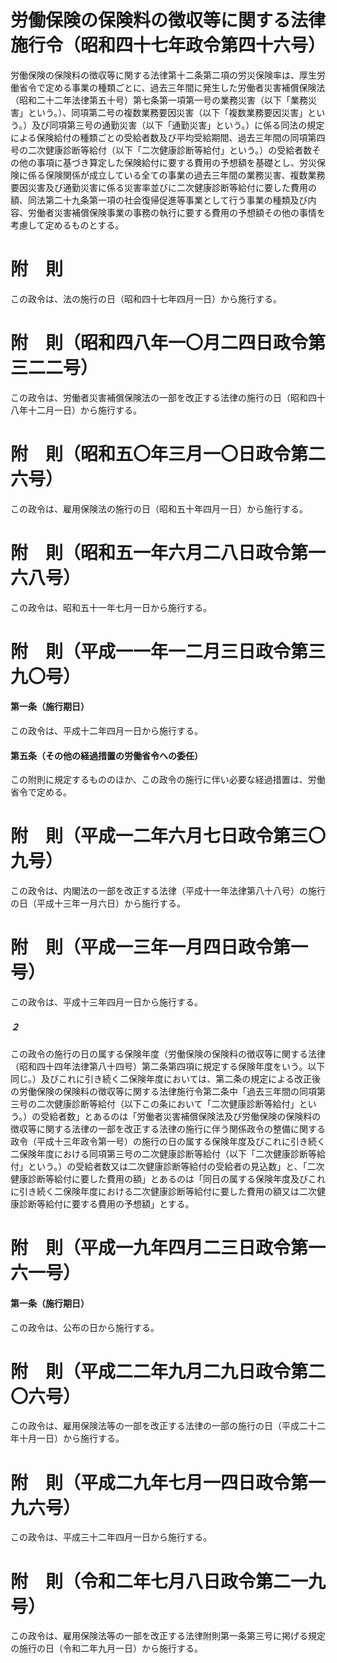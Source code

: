 # 労働保険の保険料の徴収等に関する法律施行令（昭和四十七年政令第四十六号）
労働保険の保険料の徴収等に関する法律第十二条第二項の労災保険率は、厚生労働省令で定める事業の種類ごとに、過去三年間に発生した労働者災害補償保険法（昭和二十二年法律第五十号）第七条第一項第一号の業務災害（以下「業務災害」という。）、同項第二号の複数業務要因災害（以下「複数業務要因災害」という。）及び同項第三号の通勤災害（以下「通勤災害」という。）に係る同法の規定による保険給付の種類ごとの受給者数及び平均受給期間、過去三年間の同項第四号の二次健康診断等給付（以下「二次健康診断等給付」という。）の受給者数その他の事項に基づき算定した保険給付に要する費用の予想額を基礎とし、労災保険に係る保険関係が成立している全ての事業の過去三年間の業務災害、複数業務要因災害及び通勤災害に係る災害率並びに二次健康診断等給付に要した費用の額、同法第二十九条第一項の社会復帰促進等事業として行う事業の種類及び内容、労働者災害補償保険事業の事務の執行に要する費用の予想額その他の事情を考慮して定めるものとする。
# 附　則
この政令は、法の施行の日（昭和四十七年四月一日）から施行する。
# 附　則（昭和四八年一〇月二四日政令第三二二号）
この政令は、労働者災害補償保険法の一部を改正する法律の施行の日（昭和四十八年十二月一日）から施行する。
# 附　則（昭和五〇年三月一〇日政令第二六号）
この政令は、雇用保険法の施行の日（昭和五十年四月一日）から施行する。
# 附　則（昭和五一年六月二八日政令第一六八号）
この政令は、昭和五十一年七月一日から施行する。
# 附　則（平成一一年一二月三日政令第三九〇号）
#### 第一条（施行期日）
この政令は、平成十二年四月一日から施行する。
#### 第五条（その他の経過措置の労働省令への委任）
この附則に規定するもののほか、この政令の施行に伴い必要な経過措置は、労働省令で定める。
# 附　則（平成一二年六月七日政令第三〇九号）
この政令は、内閣法の一部を改正する法律（平成十一年法律第八十八号）の施行の日（平成十三年一月六日）から施行する。
# 附　則（平成一三年一月四日政令第一号）
この政令は、平成十三年四月一日から施行する。
##### ２
この政令の施行の日の属する保険年度（労働保険の保険料の徴収等に関する法律（昭和四十四年法律第八十四号）第二条第四項に規定する保険年度をいう。以下同じ。）及びこれに引き続く二保険年度においては、第二条の規定による改正後の労働保険の保険料の徴収等に関する法律施行令第二条中「過去三年間の同項第三号の二次健康診断等給付（以下この条において「二次健康診断等給付」という。）の受給者数」とあるのは「労働者災害補償保険法及び労働保険の保険料の徴収等に関する法律の一部を改正する法律の施行に伴う関係政令の整備に関する政令（平成十三年政令第一号）の施行の日の属する保険年度及びこれに引き続く二保険年度における同項第三号の二次健康診断等給付（以下「二次健康診断等給付」という。）の受給者数又は二次健康診断等給付の受給者の見込数」と、「二次健康診断等給付に要した費用の額」とあるのは「同日の属する保険年度及びこれに引き続く二保険年度における二次健康診断等給付に要した費用の額又は二次健康診断等給付に要する費用の予想額」とする。
# 附　則（平成一九年四月二三日政令第一六一号）
#### 第一条（施行期日）
この政令は、公布の日から施行する。
# 附　則（平成二二年九月二九日政令第二〇六号）
この政令は、雇用保険法等の一部を改正する法律の一部の施行の日（平成二十二年十月一日）から施行する。
# 附　則（平成二九年七月一四日政令第一九六号）
この政令は、平成三十二年四月一日から施行する。
# 附　則（令和二年七月八日政令第二一九号）
この政令は、雇用保険法等の一部を改正する法律附則第一条第三号に掲げる規定の施行の日（令和二年九月一日）から施行する。
